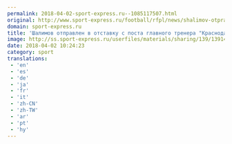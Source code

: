 ```yaml
---
permalink: 2018-04-02-sport-express.ru--1085117507.html
original: http://www.sport-express.ru/football/rfpl/news/shalimov-otpravlen-v-otstavku-s-posta-glavnogo-trenera-krasnodara-1391409/
domain: sport-express.ru
title: 'Шалимов отправлен в отставку с поста главного тренера "Краснодара"'
image: http://ss.sport-express.ru/userfiles/materials/sharing/139/1391409.jpg
date: 2018-04-02 10:24:23
category: sport
translations: 
 - 'en'
 - 'es'
 - 'de'
 - 'ja'
 - 'fr'
 - 'it'
 - 'zh-CN'
 - 'zh-TW'
 - 'ar'
 - 'pt'
 - 'hy'
---
```


